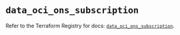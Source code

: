 # `data_oci_ons_subscription`

Refer to the Terraform Registry for docs: [`data_oci_ons_subscription`](https://registry.terraform.io/providers/hashicorp/oci/7.19.0/docs/data-sources/ons_subscription).
